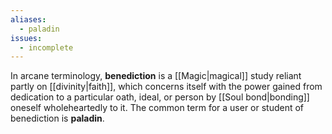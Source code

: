 ```yaml
---
aliases:
  - paladin
issues:
  - incomplete
---
```


In arcane terminology, **benediction** is a [[Magic|magical]] study reliant partly on [[divinity|faith]], which concerns itself with the power gained from dedication to a particular oath, ideal, or person by [[Soul bond|bonding]] oneself wholeheartedly to it. The common term for a user or student of benediction is **paladin**.

